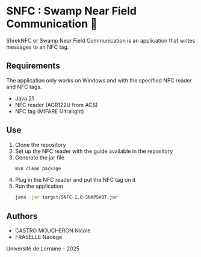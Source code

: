 # SNFC : Swamp Near Field Communication 🐸
ShrekNFC or Swamp Near Field Communication is an application that writes messages to an NFC tag.

## Requirements
The application only works on Windows and with the specified NFC reader and NFC tags.
- Java 21
- NFC reader (ACR122U from ACS)
- NFC tag (MIFARE Ultralight)

## Use
1. Clone the repository
2. Set up the NFC reader with the guide available in the repository
3. Generate the jar file
   ```bash
   mvn clean package
   ```
4. Plug in the NFC reader and put the NFC tag on it
5. Run the application
   ```bash
   java -jar target/SNFC-1.0-SNAPSHOT.jar
   ```

## Authors
- CASTRO MOUCHERON Nicole
- FRASELLE Nadège

Université de Lorraine - 2025
